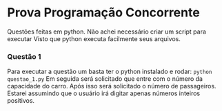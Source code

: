 # Prova Programação Concorrente

Questões feitas em python. Não achei necessário criar um script para executar
Visto que python executa facilmente seus arquivos.

### Questão 1
Para executar a questão um basta ter o python instalado e rodar:
```python questao_1.py```
Em seguida será solicitado que entre com o número da capacidade do carro. 
Após isso será solicitado o número de passageiros.
Estarei assumindo que o usuário irá digitar apenas números inteiros positivos.
